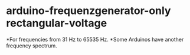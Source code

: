 # arduino-frequenzgenerator-only rectangular-voltage
*For frequencies from 31 Hz to 65535 Hz. 
*Some Arduinos have another frequency spectrum.
